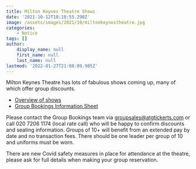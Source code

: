 ```yaml
---
title: Milton Keynes Theatre Shows
date: '2021-10-12T18:18:55.298Z'
image: /assets/images/2021/10/miltonkeynestheatre.jpg
categories:
    - Notice
tags: []
author:
    display_name: null
    first_name: null
    last_name: null
lastmod: '2022-01-27T21:08:09.905Z'
---
```

Milton Keynes Theatre has lots of fabulous shows coming up, many of which offer group discounts. 

- [Overview of shows <i class="fa fa-file-word-o"></i>](/assets/docs/2022/mktheatre-show-overview-2022-01.docx)
- [Group Bookings Information Sheet <i class="fa fa-file-pdf-o"></i>](/assets/docs/mktheatre-groupbookinginfo.pdf)

Please contact the Group Bookings team via groupsales@atgtickerts.com or call 020 7206 1174 (local rate call) who will be happy to confirm discounts and seating information.  Groups of 10+ will benefit from an extended pay by date and no transaction fees. There should be one leader per group of 10 and uniforms must be worn.

There are new Covid safety measures in place for attendance at the theatre, please ask for full details when making your group reservation.

